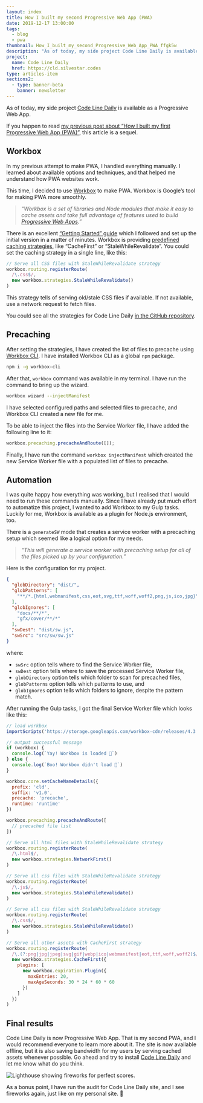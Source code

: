 ```yaml
---
layout: index
title: How I built my second Progressive Web App (PWA)
date: 2019-12-17 13:00:00
tags:
  - blog
  - pwa
thumbnail: How_I_built_my_second_Progressive_Web_App_PWA_ffgk5w
description: "As of today, my side project Code Line Daily is available as a Progressive Web App. This post is a sequel to my previous PWA post."
project:
  name: Code Line Daily
  href: https://cld.silvestar.codes
type: articles-item
sections2:
  - type: banner-beta
    banner: newsletter
---
```


As of today, my side project [Code Line Daily] is available as a Progressive Web App.

If you happen to read [my previous post about “How I built my first Progressive Web App (PWA)”], this article is a sequel.

<!-- more -->

## Workbox

In my previous attempt to make PWA, I handled everything manually. I learned about available options and techniques, and that helped me understand how PWA websites work.

This time, I decided to use [Workbox] to make PWA. Workbox is Google’s tool for making PWA more smoothly.

> _“Workbox is a set of libraries and Node modules that make it easy to cache assets and take full advantage of features used to build [Progressive Web Apps].”_

There is an excellent [“Getting Started” guide] which I followed and set up the initial version in a matter of minutes. Workbox is providing [predefined caching strategies], like “CacheFirst” or “StaleWhileRevalidate”. You could set the caching strategy in a single line, like this:

``` js
// Serve all CSS files with StaleWhileRevalidate strategy
workbox.routing.registerRoute(
  /\.css$/,
  new workbox.strategies.StaleWhileRevalidate()
)
```

This strategy tells of serving old/stale CSS files if available. If not available, use a network request to fetch files.

You could see all the strategies for Code Line Daily [in the GitHub repository].

## Precaching

After setting the strategies, I have created the list of files to precache using [Workbox CLI]. I have installed Workbox CLI as a global `npm` package.

``` bash
npm i -g workbox-cli
```

After that, `workbox` command was available in my terminal. I have run the command to bring up the wizard.

``` bash
workbox wizard --injectManifest
```

I have selected configured paths and selected files to precache, and Workbox CLI created a new file for me.

To be able to inject the files into the Service Worker file, I have added the following line to it:

``` js
workbox.precaching.precacheAndRoute([]);
```

Finally, I have run the command `workbox injectManifest` which created the new Service Worker file with a populated list of files to precache.

## Automation

I was quite happy how everything was working, but I realised that I would need to run these commands manually. Since  I have already put much effort to automatize this project, I wanted to add Workbox to my Gulp tasks. Luckily for me, Workbox is available as a plugin for Node.js environment, too.

There is a `generateSW` mode that creates a service worker with a precaching setup which seemed like a logical option for my needs.

> _“This will generate a service worker with precaching setup for all of the files picked up by your configuration.”_

Here is the configuration for my project.

``` json
{
  "globDirectory": "dist/",
  "globPatterns": [
    "**/*.{html,webmanifest,css,eot,svg,ttf,woff,woff2,png,js,ico,jpg}"
  ],
  "globIgnores": [
    "docs/**/*",
    "gfx/cover/**/*"
  ],
  "swDest": "dist/sw.js",
  "swSrc": "src/sw/sw.js"
}
```

where:

- `swSrc` option tells where to find the Service Worker file,
- `swDest` option tells where to save the processed Service Worker file,
- `globDirectory` option tells which folder to scan for precached files,
- `globPatterns` option tells which patterns to use, and
- `globIgnores` option tells which folders to ignore, despite the pattern match.

After running the Gulp tasks, I got the final Service Worker file which looks like this:

``` js
// load workbox
importScripts('https://storage.googleapis.com/workbox-cdn/releases/4.3.1/workbox-sw.js')

// output successful message
if (workbox) {
  console.log(`Yay! Workbox is loaded 🎉`)
} else {
  console.log(`Boo! Workbox didn't load 😬`)
}

workbox.core.setCacheNameDetails({
  prefix: 'cld',
  suffix: 'v1.0',
  precache: 'precache',
  runtime: 'runtime'
})

workbox.precaching.precacheAndRoute([
  // precached file list
])

// Serve all html files with StaleWhileRevalidate strategy
workbox.routing.registerRoute(
  /\.html$/,
  new workbox.strategies.NetworkFirst()
)

// Serve all css files with StaleWhileRevalidate strategy
workbox.routing.registerRoute(
  /\.js$/,
  new workbox.strategies.StaleWhileRevalidate()
)

// Serve all css files with StaleWhileRevalidate strategy
workbox.routing.registerRoute(
  /\.css$/,
  new workbox.strategies.StaleWhileRevalidate()
)

// Serve all other assets with CacheFirst strategy
workbox.routing.registerRoute(
  /\.(?:png|jpg|jpeg|svg|gif|webp|ico|webmanifest|eot,ttf,woff,woff2)$/,
  new workbox.strategies.CacheFirst({
    plugins: [
      new workbox.expiration.Plugin({
        maxEntries: 20,
        maxAgeSeconds: 30 * 24 * 60 * 60
      })
    ]
  })
)

```

## Final results

Code Line Daily is now Progressive Web App. That is my second PWA, and I would recommend everyone to learn more about it. The site is now available offline, but it is also saving bandwidth for my users by serving cached assets whenever possible. Go ahead and try to install [Code Line Daily] and let me know what do you think.

![Lighthouse showing fireworks for perfect scores.](https://res.cloudinary.com/starbist/image/upload/w_720,q_100/v1574166140/pwa-after2_cbz06b.gif)

As a bonus point, I have run the audit for Code Line Daily site, and I see fireworks again, just like on my personal site. 💯

[Code Line Daily]: https://cld.silvestar.codes/
[my previous post about “How I built my first Progressive Web App (PWA)”]: /articles/how-i-built-my-first-progressive-web-app-pwa/
[Workbox]: https://developers.google.com/web/tools/workbox
[Progressive Web Apps]: https://developers.google.com/web/progressive-web-apps/
[“Getting Started” guide]: https://developers.google.com/web/tools/workbox/guides/get-started
[predefined caching strategies]: https://developers.google.com/web/tools/workbox/modules/workbox-strategies
[in the GitHub repository]: https://github.com/maliMirkec/code-line-daily/blob/master/src/sw/sw.js
[Workbox CLI]: https://developers.google.com/web/tools/workbox/guides/precache-files/cli
